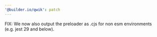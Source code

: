 ```yaml
---
'@builder.io/qwik': patch
---
```


FIX: We now also output the preloader as .cjs for non esm environments (e.g. jest 29 and below).

